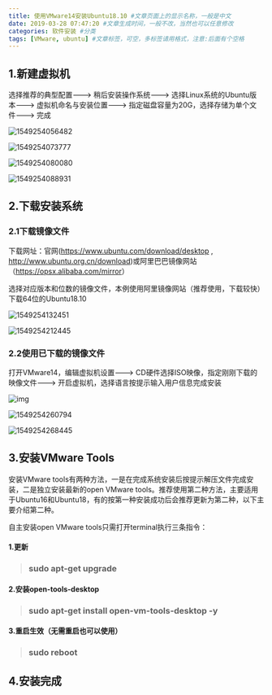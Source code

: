 ```yaml
---
title: 使用VMware14安装Ubuntu18.10 #文章页面上的显示名称，一般是中文
date: 2019-03-28 07:47:20 #文章生成时间，一般不改，当然也可以任意修改
categories: 软件安装 #分类
tags: [VMware, ubuntu] #文章标签，可空，多标签请用格式，注意:后面有个空格
---
```



## 1.新建虚拟机

选择推荐的典型配置---> 稍后安装操作系统---> 选择Linux系统的Ubuntu版本---> 虚拟机命名与安装位置---> 指定磁盘容量为20G，选择存储为单个文件---> 完成

![1549254056482](C:\Users\libq8\AppData\Roaming\Typora\typora-user-images\1549254056482.png)

![1549254073777](C:\Users\libq8\AppData\Roaming\Typora\typora-user-images\1549254073777.png)

![1549254080080](C:\Users\libq8\AppData\Roaming\Typora\typora-user-images\1549254080080.png)

![1549254088931](C:\Users\libq8\AppData\Roaming\Typora\typora-user-images\1549254088931.png)



## 2.下载安装系统

### 2.1下载镜像文件

下载网址：官网(https://www.ubuntu.com/download/desktop  , http://www.ubuntu.org.cn/download)或阿里巴巴镜像网站（<https://opsx.alibaba.com/mirror>）

选择对应版本和位数的镜像文件，本例使用阿里镜像网站（推荐使用，下载较快）下载64位的Ubuntu18.10

![1549254132451](C:\Users\libq8\AppData\Roaming\Typora\typora-user-images\1549254132451.png)

![1549254212445](C:\Users\libq8\AppData\Roaming\Typora\typora-user-images\1549254212445.png)

### 2.2使用已下载的镜像文件

打开VMware14，编辑虚拟机设置---> CD硬件选择ISO映像，指定刚刚下载的映像文件---> 开启虚拟机，选择语言按提示输入用户信息完成安装

![img](file:///C:\Users\libq8\AppData\Local\Temp\ksohtml\wpsEA9C.tmp.jpg) 

![1549254260794](C:\Users\libq8\AppData\Roaming\Typora\typora-user-images\1549254260794.png)

![1549254268445](C:\Users\libq8\AppData\Roaming\Typora\typora-user-images\1549254268445.png)



## 3.安装VMware Tools

安装VMware tools有两种方法，一是在完成系统安装后按提示解压文件完成安装，二是独立安装最新的open VMware tools。推荐使用第二种方法，主要适用于Ubuntu16和Ubuntu18，有的按第一种安装成功后会推荐更新为第二种，以下主要介绍第二种。

自主安装open VMware tools只需打开terminal执行三条指令：

#### 1.更新

>### sudo apt-get upgrade

#### 2.安装open-tools-desktop

>### sudo apt-get install open-vm-tools-desktop -y

#### 3.重启生效（无需重启也可以使用）

>### sudo reboot



## 4.安装完成